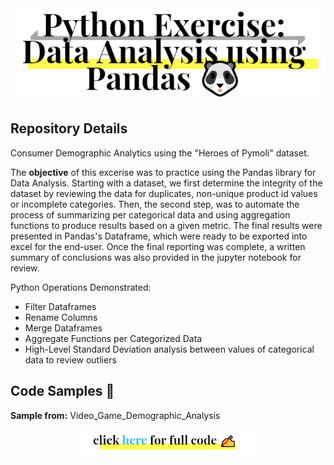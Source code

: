 <div align="center">
<img src="https://github.com/JosefinaAureaAmaro/01_Python_Pandas/blob/master/images/read_me_header_img.PNG">
</div>
<div>
<h2> Repository Details </h2>
 <p>Consumer Demographic Analytics using the "Heroes of Pymoli" dataset.</p>
  

<p> The <b>objective</b> of this excerise was to practice using the Pandas library for Data Analysis. Starting with a dataset, we first determine the integrity of the dataset by reviewing the data for duplicates, non-unique product id values or incomplete categories. Then, the second step, was to automate the process of summarizing per categorical data and using aggregation functions to produce results based on a given metric. The final results were presented in Pandas's Dataframe, which were ready to be exported into excel for the end-user. Once the final reporting was complete, a written summary of conclusions was also provided in the jupyter notebook for review.<p>
</div>

<div>
<p> Python Operations Demonstrated:</p>
<ul>
  <li> Filter Dataframes </li>
  <li> Rename Columns </li>
  <li> Merge Dataframes </li>
  <li> Aggregate Functions per Categorized Data </li>
  <li> High-Level Standard Deviation analysis between values of categorical data to review outliers</li>
</ul>
</div>

<h2> Code Samples 📓</h2>
<p><b> Sample from:</b> Video_Game_Demographic_Analysis</p>




<div align="center">
<a href="https://github.com/JosefinaAureaAmaro/01_Python_Pandas/blob/master/Video_Game_Demographic_Analysis.ipynb">
<img src="https://github.com/JosefinaAureaAmaro/01_Python_Pandas/blob/master/images/code_click_img.PNG"></a>
</div>
